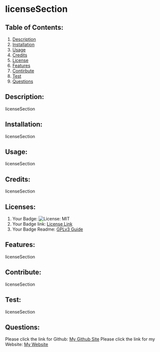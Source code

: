 # licenseSection

## Table of Contents:
  1. [Description](#description)
  2. [Installation](#installation)
  3. [Usage](#usage)
  4. [Credits](#credits)
  5. [License](#license)
  6. [Features](#features)
  7. [Contirbute](#contribute)
  8. [Test](#test)
  9. [Questions](#questions)

## Description:
licenseSection

## Installation:
licenseSection

## Usage:
licenseSection

## Credits:
licenseSection

## Licenses:
1. Your Badge: ![License: MIT](https://img.shields.io/badge/License-MIT-yellow.svg)
2. Your Badge link: <a href = "https://opensource.org/licenses/MIT">License Link</a>
3. Your Badge Readme: <a href = "https://www.gnu.org/licenses/quick-guide-gplv3.html">GPLv3 Guide</a>

## Features:
licenseSection

## Contribute:
licenseSection

## Test:
licenseSection

## Questions:
Please click the link for Github: <a href = "https://github.com/licenseSection">My Github Site</a>
Please click the link for my Website: <a href = "licenseSection">My Website</a>
